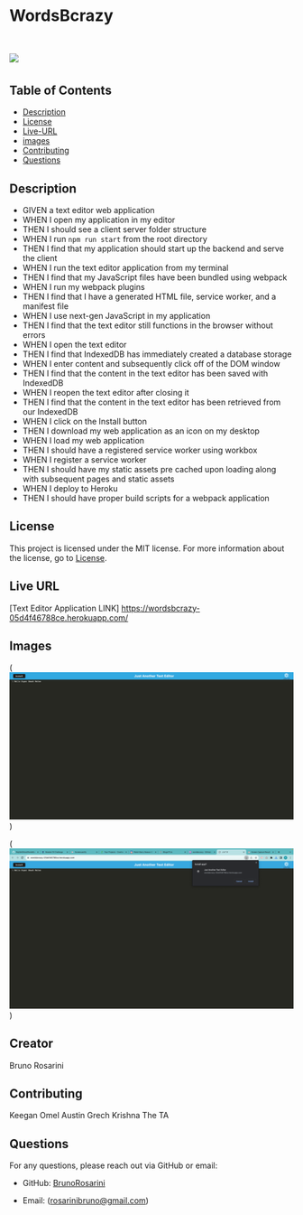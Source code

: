 # WordsBcrazy

# ![](https://img.shields.io/badge/license-MIT-brightgreen)

## Table of Contents

- [Description](#description)
- [License](#license)
- [Live-URL](#live-url)
- [images](#images)
- [Contributing](#contributing)
- [Questions](#questions)

## Description

- GIVEN a text editor web application
- WHEN I open my application in my editor
- THEN I should see a client server folder structure
- WHEN I run `npm run start` from the root directory
- THEN I find that my application should start up the backend and serve the client
- WHEN I run the text editor application from my terminal
- THEN I find that my JavaScript files have been bundled using webpack
- WHEN I run my webpack plugins
- THEN I find that I have a generated HTML file, service worker, and a manifest file
- WHEN I use next-gen JavaScript in my application
- THEN I find that the text editor still functions in the browser without errors
- WHEN I open the text editor
- THEN I find that IndexedDB has immediately created a database storage
- WHEN I enter content and subsequently click off of the DOM window
- THEN I find that the content in the text editor has been saved with IndexedDB
- WHEN I reopen the text editor after closing it
- THEN I find that the content in the text editor has been retrieved from our IndexedDB
- WHEN I click on the Install button
- THEN I download my web application as an icon on my desktop
- WHEN I load my web application
- THEN I should have a registered service worker using workbox
- WHEN I register a service worker
- THEN I should have my static assets pre cached upon loading along with subsequent pages and static assets
- WHEN I deploy to Heroku
- THEN I should have proper build scripts for a webpack application

## License

This project is licensed under the MIT license. For more information about the license, go to [License](https://choosealicense.com/licenses/mit/).

## Live URL

[Text Editor Application LINK] https://wordsbcrazy-05d4f46788ce.herokuapp.com/

## Images

(![Alt text](client/assests/Jate1.jpeg))

(![Alt text](client/assests/Jate2.png))

## Creator

Bruno Rosarini

## Contributing

Keegan Omel
Austin Grech
Krishna The TA

## Questions

For any questions, please reach out via GitHub or email:

- GitHub: [BrunoRosarini](https://github.com/RdySetShine)

- Email: (rosarinibruno@gmail.com)